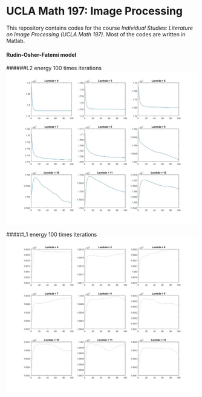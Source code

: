 # UCLA Math 197: Image Processing
This repository contains codes for the course *Individual Studies: Literature on Image Processing (UCLA Math 197)*. Most of the codes are written in Matlab.

#### Rudin-Osher-Fatemi model

######L2 energy
100 times iterations
![lambda_and_energy](lambda_and_energy.jpg)

#####L1 energy
100 times iterations
![lambda_and_l1energy](lambda_and_l1energy.jpg)
